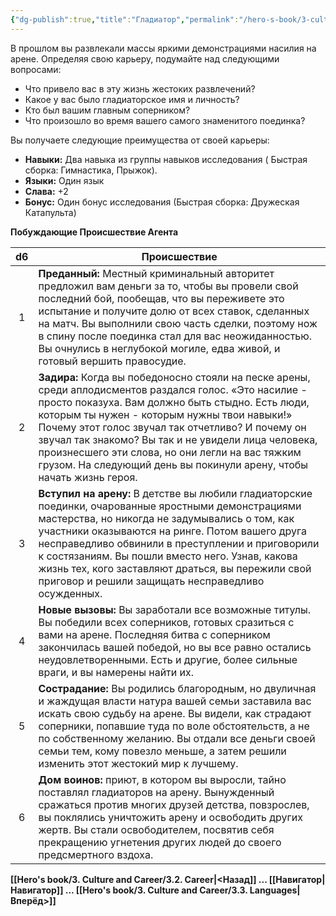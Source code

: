 ```yaml
---
{"dg-publish":true,"title":"Гладиатор","permalink":"/hero-s-book/3-culture-and-career/careers/gladiator/","dgPassFrontmatter":true}
---
```


В прошлом вы развлекали массы яркими демонстрациями насилия на арене. Определяя свою карьеру, подумайте над следующими вопросами:

- Что привело вас в эту жизнь жестоких развлечений?
- Какое у вас было гладиаторское имя и личность?
- Кто был вашим главным соперником?
- Что произошло во время вашего самого знаменитого поединка?

Вы получаете следующие преимущества от своей карьеры:

- **Навыки:** Два навыка из группы навыков исследования ( Быстрая сборка: Гимнастика, Прыжок).
- **Языки:** Один язык
- **Слава:** +2
- **Бонус:** Один бонус исследования (Быстрая сборка: Дружеская Катапульта)

**Побуждающие Происшествие Агента**

| d6  | Происшествие                                                                                                                                                                                                                                                                                                                                                                                                                                       |
| :-: | -------------------------------------------------------------------------------------------------------------------------------------------------------------------------------------------------------------------------------------------------------------------------------------------------------------------------------------------------------------------------------------------------------------------------------------------------- |
|  1  | **Преданный:** Местный криминальный авторитет предложил вам деньги за то, чтобы вы провели свой последний бой, пообещав, что вы переживете это испытание и получите долю от всех ставок, сделанных на матч. Вы выполнили свою часть сделки, поэтому нож в спину после поединка стал для вас неожиданностью. Вы очнулись в неглубокой могиле, едва живой, и готовый вершить правосудие.                                                             |
|  2  | **Задира:** Когда вы победоносно стояли на песке арены, среди аплодисментов раздался голос. «Это насилие - просто показуха. Вам должно быть стыдно. Есть люди, которым ты нужен - которым нужны твои навыки!» Почему этот голос звучал так отчетливо? И почему он звучал так знакомо? Вы так и не увидели лица человека, произнесшего эти слова, но они легли на вас тяжким грузом. На следующий день вы покинули арену, чтобы начать жизнь героя. |
|  3  | **Вступил на арену:** В детстве вы любили гладиаторские поединки, очарованные яростными демонстрациями мастерства, но никогда не задумывались о том, как участники оказываются на ринге. Потом вашего друга несправедливо обвинили в преступлении и приговорили к состязаниям. Вы пошли вместо него. Узнав, какова жизнь тех, кого заставляют драться, вы пережили свой приговор и решили защищать несправедливо осужденных.                       |
|  4  | **Новые вызовы:** Вы заработали все возможные титулы. Вы победили всех соперников, готовых сразиться с вами на арене. Последняя битва с соперником закончилась вашей победой, но вы все равно остались неудовлетворенными. Есть и другие, более сильные враги, и вы намерены найти их.                                                                                                                                                             |
|  5  | **Сострадание:** Вы родились благородным, но двуличная и жаждущая власти натура вашей семьи заставила вас искать свою судьбу на арене. Вы видели, как страдают соперники, попавшие туда по воле обстоятельств, а не по собственному желанию. Вы отдали все деньги своей семьи тем, кому повезло меньше, а затем решили изменить этот жестокий мир к лучшему.                                                                                       |
|  6  | **Дом воинов:** приют, в котором вы выросли, тайно поставлял гладиаторов на арену. Вынужденный сражаться против многих друзей детства, повзрослев, вы поклялись уничтожить арену и освободить других жертв. Вы стали освободителем, посвятив себя прекращению угнетения других людей до своего предсмертного вздоха.                                                                                                                               |
**[[Hero's book/3. Culture and Career/3.2. Career\|<Назад]] ... [[Навигатор\|Навигатор]] ... [[Hero's book/3. Culture and Career/3.3. Languages\|Вперёд>]]**